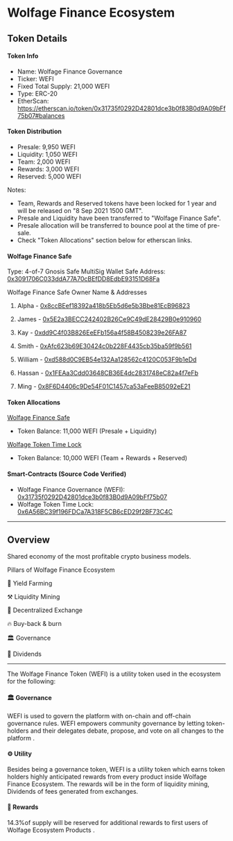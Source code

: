 # Wolfage Finance Ecosystem

## Token Details

#### Token Info

- Name: Wolfage Finance Governance
- Ticker: WEFI
- Fixed Total Supply: 21,000 WEFI
- Type: ERC-20
- EtherScan: https://etherscan.io/token/0x31735f0292D42801dce3b0f83B0d9A09bFf75b07#balances

#### Token Distribution

- Presale: 9,950 WEFI
- Liquidity: 1,050 WEFI
- Team: 2,000 WEFI
- Rewards: 3,000 WEFI
- Reserved: 5,000 WEFI

Notes:

- Team, Rewards and Reserved tokens have been locked for 1 year and will be released on "8 Sep 2021 1500 GMT".
- Presale and Liquidity have been transferred to "Wolfage Finance Safe".
- Presale allocation will be transferred to bounce pool at the time of pre-sale.
- Check "Token Allocations" section below for etherscan links.

#### Wolfage Finance Safe

Type: 4-of-7 Gnosis Safe MultiSig Wallet
Safe Address: [0x3091706C033ddA77A70cBEfDD8EdbE93151D68Fa](https://etherscan.io/address/0x3091706C033ddA77A70cBEfDD8EdbE93151D68Fa)

Wolfage Finance Safe Owner Name & Addresses

1. Alpha - [0x8ccBEef18392a418b5Eb5d6e5b3Bbe81EcB96823](https://etherscan.io/address/0x8ccBEef18392a418b5Eb5d6e5b3Bbe81EcB96823)

2. James - [0x5E2a3BECC242402B26Ce9C49dE28429B0e910960](https://etherscan.io/address/0x5E2a3BECC242402B26Ce9C49dE28429B0e910960)

3. Kay - [0xdd9C4f03B826EeEFb156a4f58B4508239e26FA87](https://etherscan.io/address/0xdd9C4f03B826EeEFb156a4f58B4508239e26FA87)

4. Smith - [0xAfc623b69E30424c0b228F4435cb35ba59f9b561](https://etherscan.io/address/0xAfc623b69E30424c0b228F4435cb35ba59f9b561)

5. William - [0xd588d0C9EB54e132Aa128562c4120C053F9b1eDd](https://etherscan.io/address/0xd588d0C9EB54e132Aa128562c4120C053F9b1eDd)

6. Hassan - [0x1FEAa3Cdd03648CB36E4dc2831748eC82a4f7eFb](https://etherscan.io/address/0x1FEAa3Cdd03648CB36E4dc2831748eC82a4f7eFb)

7. Ming - [0x8F6D4406c9De54F01C1457ca53aFeeB85092eE21](https://etherscan.io/address/0x8F6D4406c9De54F01C1457ca53aFeeB85092eE21)

#### Token Allocations

[Wolfage Finance Safe](https://etherscan.io/address/0x3091706C033ddA77A70cBEfDD8EdbE93151D68Fa)

- Token Balance: 11,000 WEFI (Presale + Liquidity)

[Wolfage Token Time Lock](https://etherscan.io/address/0x6A56BC39f196FDCa7A318F5CB6cED29f2BF73C4C)

- Token Balance: 10,000 WEFI (Team + Rewards + Reserved)

#### Smart-Contracts (Source Code Verified)

- Wolfage Finance Governance (WEFI): [0x31735f0292D42801dce3b0f83B0d9A09bFf75b07](https://etherscan.io/address/0x31735f0292D42801dce3b0f83B0d9A09bFf75b07#code)
- Wolfage Token Time Lock: [0x6A56BC39f196FDCa7A318F5CB6cED29f2BF73C4C](https://etherscan.io/address/0x6A56BC39f196FDCa7A318F5CB6cED29f2BF73C4C#code)

---

## Overview

Shared economy of the most profitable crypto business models.

Pillars of Wolfage Finance Ecosystem

🌾 Yield Farming

⚒ Liquidity Mining

🔀 Decentralized Exchange

🔥 Buy-back & burn

🏛 Governance

🌟 Dividends

---

The Wolfage Finance Token (WEFI) is a utility token used in the ecosystem for the following:

#### 🏛 Governance

WEFI is used to govern the platform with on-chain and off-chain governance rules. WEFI empowers community governance by letting token-holders and their delegates debate, propose, and vote on all changes to the platform .

#### ⚙️ Utility

Besides being a governance token, WEFI is a utility token which earns token holders highly anticipated rewards from every product inside Wolfage Finance Ecosystem. The rewards will be in the form of liquidity mining, Dividends of fees generated from exchanges.

#### 🌟 Rewards

14.3%of supply will be reserved for additional rewards to first users of Wolfage Ecosystem Products .
